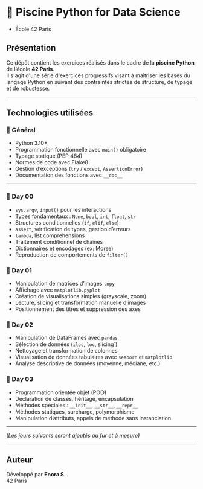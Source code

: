 # 🐍 Piscine Python for Data Science 
- École 42 Paris

## Présentation

Ce dépôt contient les exercices réalisés dans le cadre de la **piscine Python** de l’école **42 Paris**.  
Il s'agit d'une série d'exercices progressifs visant à maîtriser les bases du langage Python en suivant des contraintes strictes de structure, de typage et de robustesse.

---

## Technologies utilisées

### 🧩 Général

- Python 3.10+
- Programmation fonctionnelle avec `main()` obligatoire
- Typage statique (PEP 484)
- Normes de code avec Flake8
- Gestion d’exceptions (`try` / `except`, `AssertionError`)
- Documentation des fonctions avec `__doc__`

---

### 📘 Day 00
- `sys.argv`, `input()` pour les interactions
- Types fondamentaux : `None`, `bool`, `int`, `float`, `str`
- Structures conditionnelles (`if`, `elif`, `else`)
- `assert`, vérification de types, gestion d’erreurs
- `lambda`, list comprehensions
- Traitement conditionnel de chaînes
- Dictionnaires et encodages (ex: Morse)
- Reproduction de comportements de `filter()`

### 📗 Day 01
- Manipulation de matrices d’images `.npy`
- Affichage avec `matplotlib.pyplot`
- Création de visualisations simples (grayscale, zoom)
- Lecture, slicing et transformation manuelle d’images
- Positionnement des titres et suppression des axes

### 📙 Day 02
- Manipulation de DataFrames avec `pandas`
- Sélection de données (`iloc`, `loc`, slicing`)
- Nettoyage et transformation de colonnes
- Visualisation de données tabulaires avec `seaborn` et `matplotlib`
- Analyse descriptive de données (moyenne, médiane, etc.)

### 📕 Day 03
- Programmation orientée objet (POO)
- Déclaration de classes, héritage, encapsulation
- Méthodes spéciales : `__init__`, `__str__`, `__repr__`
- Méthodes statiques, surcharge, polymorphisme
- Manipulation d’attributs, appels de méthode sans instanciation

---

_(Les jours suivants seront ajoutés au fur et à mesure)_

---

## Auteur

Développé par **Enora S.**  
42 Paris  
